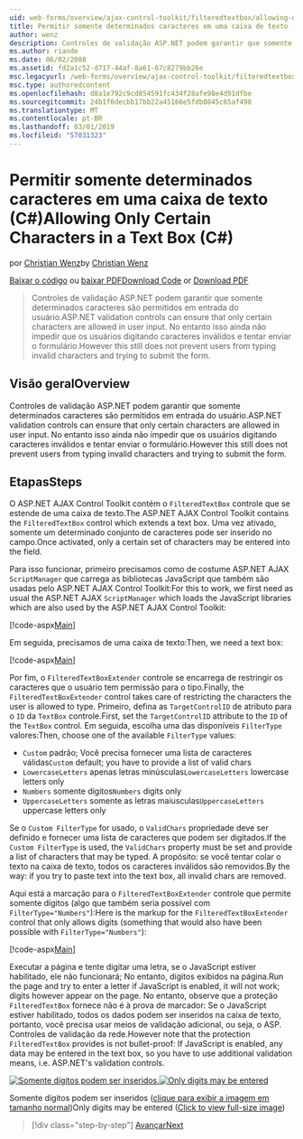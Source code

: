 ```yaml
---
uid: web-forms/overview/ajax-control-toolkit/filteredtextbox/allowing-only-certain-characters-in-a-text-box-cs
title: Permitir somente determinados caracteres em uma caixa de texto (c#) | Microsoft Docs
author: wenz
description: Controles de validação ASP.NET podem garantir que somente determinados caracteres são permitidos em entrada do usuário. No entanto isso ainda não impede que os usuários digitem inválidos...
ms.author: riande
ms.date: 06/02/2008
ms.assetid: fd2a1c52-d717-44af-8a61-67c8279bb26e
msc.legacyurl: /web-forms/overview/ajax-control-toolkit/filteredtextbox/allowing-only-certain-characters-in-a-text-box-cs
msc.type: authoredcontent
ms.openlocfilehash: d8a1e792c9cd854591fc434f28afe98e4d91dfbe
ms.sourcegitcommit: 24b1f6decbb17bb22a45166e5fdb0845c65af498
ms.translationtype: MT
ms.contentlocale: pt-BR
ms.lasthandoff: 03/01/2019
ms.locfileid: "57031323"
---
```

<a name="allowing-only-certain-characters-in-a-text-box-c"></a><span data-ttu-id="7f001-104">Permitir somente determinados caracteres em uma caixa de texto (C#)</span><span class="sxs-lookup"><span data-stu-id="7f001-104">Allowing Only Certain Characters in a Text Box (C#)</span></span>
====================
<span data-ttu-id="7f001-105">por [Christian Wenz](https://github.com/wenz)</span><span class="sxs-lookup"><span data-stu-id="7f001-105">by [Christian Wenz](https://github.com/wenz)</span></span>

<span data-ttu-id="7f001-106">[Baixar o código](http://download.microsoft.com/download/4/c/2/4c2def7a-0d23-4055-91f9-1f18504167d7/FilteredTextBox0.cs.zip) ou [baixar PDF](http://download.microsoft.com/download/b/6/a/b6ae89ee-df69-4c87-9bfb-ad1eb2b23373/filteredtextbox0CS.pdf)</span><span class="sxs-lookup"><span data-stu-id="7f001-106">[Download Code](http://download.microsoft.com/download/4/c/2/4c2def7a-0d23-4055-91f9-1f18504167d7/FilteredTextBox0.cs.zip) or [Download PDF](http://download.microsoft.com/download/b/6/a/b6ae89ee-df69-4c87-9bfb-ad1eb2b23373/filteredtextbox0CS.pdf)</span></span>

> <span data-ttu-id="7f001-107">Controles de validação ASP.NET podem garantir que somente determinados caracteres são permitidos em entrada do usuário.</span><span class="sxs-lookup"><span data-stu-id="7f001-107">ASP.NET validation controls can ensure that only certain characters are allowed in user input.</span></span> <span data-ttu-id="7f001-108">No entanto isso ainda não impedir que os usuários digitando caracteres inválidos e tentar enviar o formulário.</span><span class="sxs-lookup"><span data-stu-id="7f001-108">However this still does not prevent users from typing invalid characters and trying to submit the form.</span></span>


## <a name="overview"></a><span data-ttu-id="7f001-109">Visão geral</span><span class="sxs-lookup"><span data-stu-id="7f001-109">Overview</span></span>

<span data-ttu-id="7f001-110">Controles de validação ASP.NET podem garantir que somente determinados caracteres são permitidos em entrada do usuário.</span><span class="sxs-lookup"><span data-stu-id="7f001-110">ASP.NET validation controls can ensure that only certain characters are allowed in user input.</span></span> <span data-ttu-id="7f001-111">No entanto isso ainda não impedir que os usuários digitando caracteres inválidos e tentar enviar o formulário.</span><span class="sxs-lookup"><span data-stu-id="7f001-111">However this still does not prevent users from typing invalid characters and trying to submit the form.</span></span>

## <a name="steps"></a><span data-ttu-id="7f001-112">Etapas</span><span class="sxs-lookup"><span data-stu-id="7f001-112">Steps</span></span>

<span data-ttu-id="7f001-113">O ASP.NET AJAX Control Toolkit contém o `FilteredTextBox` controle que se estende de uma caixa de texto.</span><span class="sxs-lookup"><span data-stu-id="7f001-113">The ASP.NET AJAX Control Toolkit contains the `FilteredTextBox` control which extends a text box.</span></span> <span data-ttu-id="7f001-114">Uma vez ativado, somente um determinado conjunto de caracteres pode ser inserido no campo.</span><span class="sxs-lookup"><span data-stu-id="7f001-114">Once activated, only a certain set of characters may be entered into the field.</span></span>

<span data-ttu-id="7f001-115">Para isso funcionar, primeiro precisamos como de costume ASP.NET AJAX `ScriptManager` que carrega as bibliotecas JavaScript que também são usadas pelo ASP.NET AJAX Control Toolkit:</span><span class="sxs-lookup"><span data-stu-id="7f001-115">For this to work, we first need as usual the ASP.NET AJAX `ScriptManager` which loads the JavaScript libraries which are also used by the ASP.NET AJAX Control Toolkit:</span></span>

[!code-aspx[Main](allowing-only-certain-characters-in-a-text-box-cs/samples/sample1.aspx)]

<span data-ttu-id="7f001-116">Em seguida, precisamos de uma caixa de texto:</span><span class="sxs-lookup"><span data-stu-id="7f001-116">Then, we need a text box:</span></span>

[!code-aspx[Main](allowing-only-certain-characters-in-a-text-box-cs/samples/sample2.aspx)]

<span data-ttu-id="7f001-117">Por fim, o `FilteredTextBoxExtender` controle se encarrega de restringir os caracteres que o usuário tem permissão para o tipo.</span><span class="sxs-lookup"><span data-stu-id="7f001-117">Finally, the `FilteredTextBoxExtender` control takes care of restricting the characters the user is allowed to type.</span></span> <span data-ttu-id="7f001-118">Primeiro, defina as `TargetControlID` de atributo para o `ID` da `TextBox` controle.</span><span class="sxs-lookup"><span data-stu-id="7f001-118">First, set the `TargetControlID` attribute to the `ID` of the `TextBox` control.</span></span> <span data-ttu-id="7f001-119">Em seguida, escolha uma das disponíveis `FilterType` valores:</span><span class="sxs-lookup"><span data-stu-id="7f001-119">Then, choose one of the available `FilterType` values:</span></span>

- <span data-ttu-id="7f001-120">`Custom` padrão; Você precisa fornecer uma lista de caracteres válidas</span><span class="sxs-lookup"><span data-stu-id="7f001-120">`Custom` default; you have to provide a list of valid chars</span></span>
- <span data-ttu-id="7f001-121">`LowercaseLetters` apenas letras minúsculas</span><span class="sxs-lookup"><span data-stu-id="7f001-121">`LowercaseLetters` lowercase letters only</span></span>
- <span data-ttu-id="7f001-122">`Numbers` somente dígitos</span><span class="sxs-lookup"><span data-stu-id="7f001-122">`Numbers` digits only</span></span>
- <span data-ttu-id="7f001-123">`UppercaseLetters` somente as letras maiusculas</span><span class="sxs-lookup"><span data-stu-id="7f001-123">`UppercaseLetters` uppercase letters only</span></span>

<span data-ttu-id="7f001-124">Se o `Custom FilterType` for usado, o `ValidChars` propriedade deve ser definido e fornecer uma lista de caracteres que podem ser digitados.</span><span class="sxs-lookup"><span data-stu-id="7f001-124">If the `Custom FilterType` is used, the `ValidChars` property must be set and provide a list of characters that may be typed.</span></span> <span data-ttu-id="7f001-125">A propósito: se você tentar colar o texto na caixa de texto, todos os caracteres inválidos são removidos.</span><span class="sxs-lookup"><span data-stu-id="7f001-125">By the way: if you try to paste text into the text box, all invalid chars are removed.</span></span>

<span data-ttu-id="7f001-126">Aqui está a marcação para o `FilteredTextBoxExtender` controle que permite somente dígitos (algo que também seria possível com `FilterType="Numbers"`):</span><span class="sxs-lookup"><span data-stu-id="7f001-126">Here is the markup for the `FilteredTextBoxExtender` control that only allows digits (something that would also have been possible with `FilterType="Numbers"`):</span></span>

[!code-aspx[Main](allowing-only-certain-characters-in-a-text-box-cs/samples/sample3.aspx)]

<span data-ttu-id="7f001-127">Executar a página e tente digitar uma letra, se o JavaScript estiver habilitado, ele não funcionará; No entanto, dígitos exibidos na página.</span><span class="sxs-lookup"><span data-stu-id="7f001-127">Run the page and try to enter a letter if JavaScript is enabled, it will not work; digits however appear on the page.</span></span> <span data-ttu-id="7f001-128">No entanto, observe que a proteção `FilteredTextBox` fornece não é à prova de marcador: Se o JavaScript estiver habilitado, todos os dados podem ser inseridos na caixa de texto, portanto, você precisa usar meios de validação adicional, ou seja, o ASP. Controles de validação da rede.</span><span class="sxs-lookup"><span data-stu-id="7f001-128">However note that the protection `FilteredTextBox` provides is not bullet-proof: If JavaScript is enabled, any data may be entered in the text box, so you have to use additional validation means, i.e. ASP.NET's validation controls.</span></span>


<span data-ttu-id="7f001-129">[![Somente dígitos podem ser inseridos.](allowing-only-certain-characters-in-a-text-box-cs/_static/image2.png)](allowing-only-certain-characters-in-a-text-box-cs/_static/image1.png)</span><span class="sxs-lookup"><span data-stu-id="7f001-129">[![Only digits may be entered](allowing-only-certain-characters-in-a-text-box-cs/_static/image2.png)](allowing-only-certain-characters-in-a-text-box-cs/_static/image1.png)</span></span>

<span data-ttu-id="7f001-130">Somente dígitos podem ser inseridos ([clique para exibir a imagem em tamanho normal](allowing-only-certain-characters-in-a-text-box-cs/_static/image3.png))</span><span class="sxs-lookup"><span data-stu-id="7f001-130">Only digits may be entered ([Click to view full-size image](allowing-only-certain-characters-in-a-text-box-cs/_static/image3.png))</span></span>

> [!div class="step-by-step"]
> [<span data-ttu-id="7f001-131">Avançar</span><span class="sxs-lookup"><span data-stu-id="7f001-131">Next</span></span>](allowing-only-certain-characters-in-a-text-box-vb.md)
